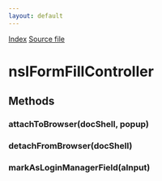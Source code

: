 ```yaml
---
layout: default
---
```

<div id='links'><a href="../index.html">Index</a>
<a href="http://dxr.mozilla.org/mozilla-central/source/toolkit/components/satchel/nsIFormFillController.idl">Source file</a>
</div>

# nsIFormFillController #

## Methods ##

### attachToBrowser(docShell, popup) ###

### detachFromBrowser(docShell) ###

### markAsLoginManagerField(aInput) ###
